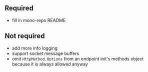 ## Required

-   fill in mono-repo README

## Not required

-   add more info logging
-   support socket message buffers
-   omit `HttpMethod.Options` from an endpoint init's methods object because it is always allowed anyway
